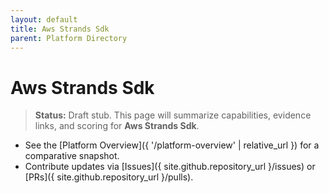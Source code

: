 ```yaml
---
layout: default
title: Aws Strands Sdk
parent: Platform Directory
---
```


# Aws Strands Sdk

> **Status:** Draft stub. This page will summarize capabilities, evidence links, and scoring for **Aws Strands Sdk**.

- See the [Platform Overview]({ '/platform-overview' | relative_url }) for a comparative snapshot.
- Contribute updates via [Issues]({ site.github.repository_url }/issues) or [PRs]({ site.github.repository_url }/pulls).
